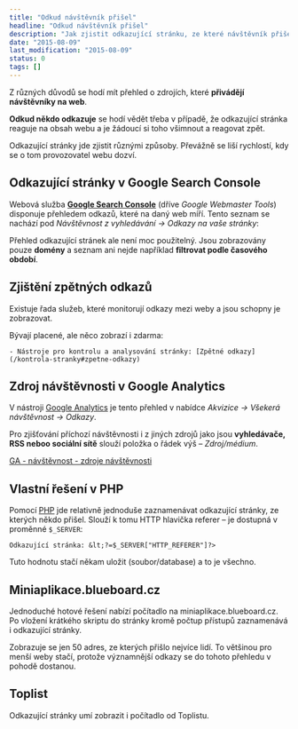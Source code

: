 ```yaml
---
title: "Odkud návštěvník přišel"
headline: "Odkud návštěvník přišel"
description: "Jak zjistit odkazující stránku, ze které návštěvník přišel."
date: "2015-08-09"
last_modification: "2015-08-09"
status: 0
tags: []
---
```


Z různých důvodů se hodí mít přehled o zdrojích, které **přivádějí návštěvníky na web**.

**Odkud někdo odkazuje** se hodí vědět třeba v případě, že odkazující stránka reaguje na obsah webu a je žádoucí si toho všimnout a reagovat zpět.

Odkazující stránky jde zjistit různými způsoby. Převážně se liší rychlostí, kdy se o tom provozovatel webu dozví.

## Odkazující stránky v Google Search Console

Webová služba [**Google Search Console**](https://www.google.com/webmasters/tools/) (dříve *Google Webmaster Tools*) disponuje přehledem odkazů, které na daný web míří. Tento seznam se nachází pod *Návštěvnost z vyhledávání → Odkazy na vaše stránky*:

Přehled odkazující stránek ale není moc použitelný. Jsou zobrazovány pouze **domény** a seznam ani nejde například **filtrovat podle časového období**.

## Zjištění zpětných odkazů

Existuje řada služeb, které monitorují odkazy mezi weby a jsou schopny je zobrazovat.

Bývají placené, ale něco zobrazí i zdarma:

    - Nástroje pro kontrolu a analysování stránky: [Zpětné odkazy](/kontrola-stranky#zpetne-odkazy)

## Zdroj návštěvnosti v Google Analytics

V nástroji [Google Analytics](/ga) je tento přehled v nabídce *Akvizice → Všekerá návštěvnost → Odkazy*.

Pro zjišťování příchozí návštěvnosti i z jiných zdrojů jako jsou **vyhledávače, RSS neboo sociální sítě** slouží položka o řádek výš – *Zdroj/médium*.

[GA - návštěvnost - zdroje návštěvnosti ](http://diskuse.jakpsatweb.cz/?action=vthread&amp;forum=13&amp;topic=164120)

## Vlastní řešení v PHP

Pomocí [PHP](/php) jde relativně jednoduše zaznamenávat odkazující stránky, ze kterých někdo přišel. Slouží k tomu HTTP hlavička referer – je dostupná v proměnné `$_SERVER`:

```
Odkazující stránka: &lt;?=$_SERVER["HTTP_REFERER"]?>
```

Tuto hodnotu stačí někam uložit (soubor/database) a to je všechno.

## Miniaplikace.blueboard.cz

Jednoduché hotové řešení nabízí počítadlo na miniaplikace.blueboard.cz. Po vložení krátkého skriptu do stránky kromě počtup přístupů zaznamenává i odkazující stránky.

Zobrazuje se jen 50 adres, ze kterých přišlo nejvíce lidí. To většinou pro menší weby stačí, protože významnější odkazy se do tohoto přehledu v pohodě dostanou.

## Toplist

Odkazující stránky umí zobrazit i počítadlo od Toplistu.
